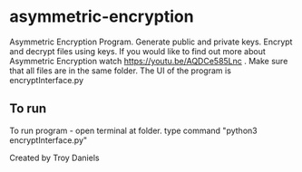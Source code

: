 # asymmetric-encryption
Asymmetric Encryption Program. Generate public and private keys. Encrypt and decrypt files using keys.
If you would like to find out more about Asymmetric Encryption watch https://youtu.be/AQDCe585Lnc .
Make sure that all files are in the same folder.
The UI of the program is encryptInterface.py
## To run
To run program - open terminal at folder. type command "python3 encryptInterface.py"

Created by Troy Daniels
